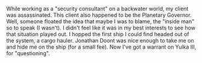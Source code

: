 While working as a "security consultant" on a backwater world, my client was assassinated. This client also happened to be the Planetary Governor. Well, someone floated the idea that maybe I was to blame, the "inside man" so to speak (I wasn't). I didn't feel like it was in my best interests to see how that situation played out. I hopped the first ship I could find headed out of the system, a cargo hauler. Jonathan Doont was nice enough to take me on and hide me on the ship (for a small fee). Now I've got a warrant on Yulka III, for "questioning".